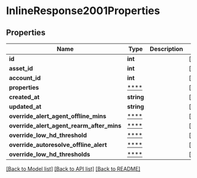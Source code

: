 # InlineResponse2001Properties

## Properties
Name | Type | Description | Notes
------------ | ------------- | ------------- | -------------
**id** | **int** |  | [optional] 
**asset_id** | **int** |  | [optional] 
**account_id** | **int** |  | [optional] 
**properties** | [****](.md) |  | [optional] 
**created_at** | **string** |  | [optional] 
**updated_at** | **string** |  | [optional] 
**override_alert_agent_offline_mins** | [****](.md) |  | [optional] 
**override_alert_agent_rearm_after_mins** | [****](.md) |  | [optional] 
**override_low_hd_threshold** | [****](.md) |  | [optional] 
**override_autoresolve_offline_alert** | [****](.md) |  | [optional] 
**override_low_hd_thresholds** | [****](.md) |  | [optional] 

[[Back to Model list]](../../README.md#documentation-for-models) [[Back to API list]](../../README.md#documentation-for-api-endpoints) [[Back to README]](../../README.md)

